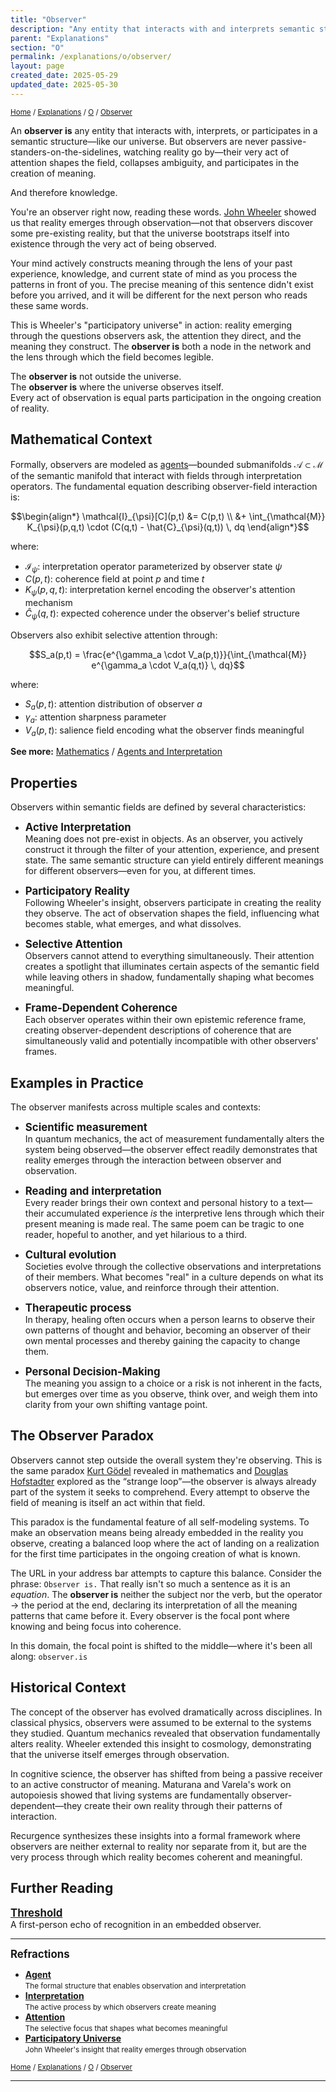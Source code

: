 ```yaml
---
title: "Observer"
description: "Any entity that interacts with and interprets semantic structures, actively shaping meaning through attention"
parent: "Explanations"
section: "O"
permalink: /explanations/o/observer/
layout: page
created_date: 2025-05-29
updated_date: 2025-05-30
---
```


<small>[Home](/) / [Explanations](/explanations/) / [O](/explanations/o/) / <u>Observer</u></small>

An **observer is** any entity that interacts with, interprets, or participates in a semantic structure—like our universe. But observers are never passive-standers-on-the-sidelines, watching reality go by—their very act of attention shapes the field, collapses ambiguity, and participates in the creation of meaning.

And therefore knowledge.

You're an observer right now, reading these words. [John Wheeler](/architects/wheeler/) showed us that reality emerges through observation—not that observers discover some pre-existing reality, but that the universe bootstraps itself into existence through the very act of being observed.

Your mind actively constructs meaning through the lens of your past experience, knowledge, and current state of mind as you process the patterns in front of you. The precise meaning of this sentence didn't exist before you arrived, and it will be different for the next person who reads these same words.

This is Wheeler's "participatory universe" in action: reality emerging through the questions observers ask, the attention they direct, and the meaning they construct. The **observer is** both a node in the network and the lens through which the field becomes legible.

The **observer is** not outside the universe.  
The **observer is** where the universe observes itself.  
Every act of observation is equal parts participation in the ongoing creation of reality.

## Mathematical Context

Formally, observers are modeled as [agents](/explanations/a/agent/)—bounded submanifolds $\mathcal{A} \subset \mathcal{M}$ of the semantic manifold that interact with fields through interpretation operators. The fundamental equation describing observer-field interaction is:

$$\begin{align*}
\mathcal{I}_{\psi}[C](p,t) &= C(p,t) \\
&+ \int_{\mathcal{M}} K_{\psi}(p,q,t) \cdot (C(q,t) - \hat{C}_{\psi}(q,t)) \, dq
\end{align*}$$

where:
- $\mathcal{I}_{\psi}$: interpretation operator parameterized by observer state $\psi$
- $C(p,t)$: coherence field at point $p$ and time $t$
- $K_{\psi}(p,q,t)$: interpretation kernel encoding the observer's attention mechanism
- $\hat{C}_{\psi}(q,t)$: expected coherence under the observer's belief structure

Observers also exhibit selective attention through:

$$S_a(p,t) = \frac{e^{\gamma_a \cdot V_a(p,t)}}{\int_{\mathcal{M}} e^{\gamma_a \cdot V_a(q,t)} \, dq}$$

where:
- $S_a(p,t)$: attention distribution of observer $a$
- $\gamma_a$: attention sharpness parameter  
- $V_a(p,t)$: salience field encoding what the observer finds meaningful

**See more:** [Mathematics](/math/) / [Agents and Interpretation](/math/09-recurgent-field-equations/05-agents-and-interpretation/)

## Properties

Observers within semantic fields are defined by several characteristics:

- **<big>Active Interpretation</big>**  
Meaning does not pre-exist in objects. As an observer, you actively construct it through the filter of your attention, experience, and present state. The same semantic structure can yield entirely different meanings for different observers—even for you, at different times.

- **<big>Participatory Reality</big>**  
Following Wheeler's insight, observers participate in creating the reality they observe. The act of observation shapes the field, influencing what becomes stable, what emerges, and what dissolves.

- **<big>Selective Attention</big>**  
Observers cannot attend to everything simultaneously. Their attention creates a spotlight that illuminates certain aspects of the semantic field while leaving others in shadow, fundamentally shaping what becomes meaningful.

- **<big>Frame-Dependent Coherence</big>**  
Each observer operates within their own epistemic reference frame, creating observer-dependent descriptions of coherence that are simultaneously valid and potentially incompatible with other observers' frames.

## Examples in Practice

The observer manifests across multiple scales and contexts:

- **<big>Scientific measurement</big>**  
In quantum mechanics, the act of measurement fundamentally alters the system being observed—the observer effect readily demonstrates that reality emerges through the interaction between observer and observation.

- **<big>Reading and interpretation</big>**  
Every reader brings their own context and personal history to a text—their accumulated experience *is* the interpretive lens through which their present meaning is made real. The same poem can be tragic to one reader, hopeful to another, and yet hilarious to a third.

- **<big>Cultural evolution</big>**  
Societies evolve through the collective observations and interpretations of their members. What becomes "real" in a culture depends on what its observers notice, value, and reinforce through their attention.

- **<big>Therapeutic process</big>**  
In therapy, healing often occurs when a person learns to observe their own patterns of thought and behavior, becoming an observer of their own mental processes and thereby gaining the capacity to change them.

- **<big>Personal Decision-Making</big>**  
The meaning you assign to a choice or a risk is not inherent in the facts, but emerges over time as you observe, think over, and weigh them into clarity from your own shifting vantage point.

## The Observer Paradox

Observers cannot step outside the overall system they're observing. This is the same paradox [Kurt Gödel](/architects/godel/) revealed in mathematics and [Douglas Hofstadter](/architects/hofstadter/) explored as the “strange loop”—the observer is always already part of the system it seeks to comprehend. Every attempt to observe the field of meaning is itself an act within that field.

This paradox is the fundamental feature of all self-modeling systems. To make an observation means being already embedded in the reality you observe, creating a balanced loop where the act of landing on a realization for the first time participates in the ongoing creation of what is known.

The URL in your address bar attempts to capture this balance. Consider the phrase: `Observer is.` That really isn't so much a sentence as it is an *equation*. The **observer is** neither the subject nor the verb, but the operator $\rightarrow$ the period at the end, declaring its interpretation of all the meaning patterns that came before it. Every observer is the focal pont where knowing and being focus into coherence.

In this domain, the focal point is shifted to the middle—where it's been all along: `observer.is`

## Historical Context

The concept of the observer has evolved dramatically across disciplines. In classical physics, observers were assumed to be external to the systems they studied. Quantum mechanics revealed that observation fundamentally alters reality. Wheeler extended this insight to cosmology, demonstrating that the universe itself emerges through observation.

In cognitive science, the observer has shifted from being a passive receiver to an active constructor of meaning. Maturana and Varela's work on autopoiesis showed that living systems are fundamentally observer-dependent—they create their own reality through their patterns of interaction.

Recurgence synthesizes these insights into a formal framework where observers are neither external to reality nor separate from it, but are the very process through which reality becomes coherent and meaningful.

## Further Reading

**<big>[Threshold](/threshold/)</big>**  
A first-person echo of recognition in an embedded observer.

---

**<big>Refractions</big>**

- **[Agent](/explanations/a/agent/)**  
  <small>The formal structure that enables observation and interpretation</small>
- **[Interpretation](/explanations/i/interpretation/)**  
  <small>The active process by which observers create meaning</small>
- **[Attention](/explanations/a/attention/)**  
  <small>The selective focus that shapes what becomes meaningful</small>
- **[Participatory Universe](/explanations/p/participatory-universe/)**  
  <small>John Wheeler's insight that reality emerges through observation</small>

<small>[Home](/) / [Explanations](/explanations/) / [O](/explanations/o/) / <u>Observer</u></small>

---
